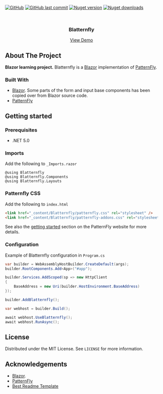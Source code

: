 
[![GitHub](https://img.shields.io/github/license/carlosga/blatternfly?color=007ec6&style=for-the-badge&logo=github)](https://github.com/carlosga/blatternfly/blob/master/LICENSE)
[![GitHub last commit](https://img.shields.io/github/last-commit/carlosga/blatternfly?color=007ec6&style=for-the-badge&logo=github)](https://github.com/carlosga/blatternfly)
[![Nuget version](https://img.shields.io/nuget/v/Blatternfly?color=007ec6&label=nuget%20version&style=for-the-badge&logo=nuget)](https://www.nuget.org/packages/Blatternfly/)
[![Nuget downloads](https://img.shields.io/nuget/dt/Blatternfly?color=007ec6&label=nuget%20downloads&style=for-the-badge&logo=nuget)](https://www.nuget.org/packages/Blatternfly/)

<!-- PROJECT LOGO -->
<br />
<p align="center">
  <h3 align="center">Blatternfly</h3>
  <p align="center">
    <a target="_blank" href="https://carlosga.github.io/blatternfly">View Demo</a>
  </p>
</p>

<!-- ABOUT THE PROJECT -->
## About The Project

**Blazor learning project.** Blatternfly is a <a href="https://dotnet.microsoft.com/apps/aspnet/web-apps/blazor">Blazor</a> implementation of <a href="https://www.patternfly.org/v4/">PatternFly</a>.

### Built With

* [Blazor](https://dotnet.microsoft.com/apps/aspnet/web-apps/blazor). Some parts of the form and input base components has been copied over from Blazor source code.
* [PatternFly](https://www.patternfly.org/v4/)

<!-- GETTING STARTED -->

## Getting started

### Prerequisites

* .NET 5.0

### Imports

Add the following to `_Imports.razor`

```razor
@using Blatternfly
@using Blatternfly.Components
@using Blatternfly.Layouts
```

### Patternfly CSS

Add the following to `index.html`

```html
<link href="_content/Blatternfly/patternfly.css" rel="stylesheet" />
<link href="_content/Blatternfly/patternfly-addons.css" rel="stylesheet" />
```

See also the [getting started](https://www.patternfly.org/v4/get-started/develop#htmlcss) section on the PatternFly website for more details.

### Configuration

Example of Blatternfly configuration in `Program.cs`

```csharp
var builder = WebAssemblyHostBuilder.CreateDefault(args);
builder.RootComponents.Add<App>("#app");

builder.Services.AddScoped(sp => new HttpClient
{
    BaseAddress = new Uri(builder.HostEnvironment.BaseAddress)
});

builder.AddBlatternfly();

var webhost = builder.Build();

await webhost.UseBlatternfly();
await webhost.RunAsync();
```

<!-- LICENSE -->
## License

Distributed under the MIT License. See `LICENSE` for more information.

<!-- ACKNOWLEDGEMENTS -->
## Acknowledgements
* [Blazor](https://dotnet.microsoft.com/apps/aspnet/web-apps/blazor).
* [PatternFly](https://www.patternfly.org/v4/)
* [Best Readme Template](https://github.com/othneildrew/Best-README-Template)
